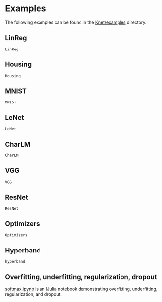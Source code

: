 # Examples

The following examples can be found in the
[Knet/examples](https://github.com/denizyuret/Knet.jl/tree/master/examples)
directory.

## LinReg
```@docs
LinReg
```
## Housing
```@docs
Housing
```
## MNIST
```@docs
MNIST
```
## LeNet
```@docs
LeNet
```
## CharLM
```@docs
CharLM
```
## VGG
```@docs
VGG
```
## ResNet
```@docs
ResNet
```
## Optimizers
```@docs
Optimizers
```
## Hyperband
```@docs
hyperband
```
## Overfitting, underfitting, regularization, dropout
[softmax.ipynb](https://github.com/denizyuret/Knet.jl/tree/master/examples/softmax.ipynb)
is an IJulia notebook demonstrating overfitting, underfitting,
regularization, and dropout.
